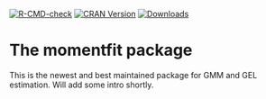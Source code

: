 <!-- badges: start -->
[![R-CMD-check](https://github.com/pchausse/momentfit/actions/workflows/R-CMD-check.yaml/badge.svg)](https://github.com/pchausse/momentfit/actions/workflows/R-CMD-check.yaml)
[![CRAN Version](https://www.r-pkg.org/badges/version/momentfit)](https://cran.r-project.org/package=momentfit)
[![Downloads](https://cranlogs.r-pkg.org/badges/momentfit?color=brightgreen)](https://CRAN.R-project.org/package=momentfit)
<!-- badges: end -->

# The momentfit package

This is the newest and best maintained package for GMM and GEL
estimation. Will add some intro shortly.
